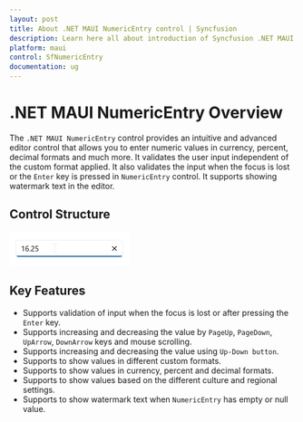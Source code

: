 ```yaml
---
layout: post
title: About .NET MAUI NumericEntry control | Syncfusion
description: Learn here all about introduction of Syncfusion .NET MAUI NumericEntry (SfNumberBox) control, its features, and more.
platform: maui
control: SfNumericEntry
documentation: ug
---
```


# .NET MAUI NumericEntry Overview

The `.NET MAUI NumericEntry` control provides an intuitive and advanced editor control that allows you to enter numeric values in currency, percent, decimal formats and much more. It validates the user input independent of the custom format applied. It also validates the input when the focus is lost or the `Enter` key is pressed in `NumericEntry` control. It supports showing watermark text in the editor.

## Control Structure

![.NET MAUI NumericEntry structure](Overview_images/overview_img.png)

## Key Features

* Supports validation of input when the focus is lost or after pressing the `Enter` key.
* Supports increasing and decreasing the value by `PageUp`, `PageDown`, `UpArrow`, `DownArrow` keys and mouse scrolling.
* Supports increasing and decreasing the value using `Up-Down button`.
* Supports to show values in different custom formats.
* Supports to show values in currency, percent and decimal formats.
* Supports to show values based on the different culture and regional settings.
* Supports to show watermark text when `NumericEntry` has empty or null value.
